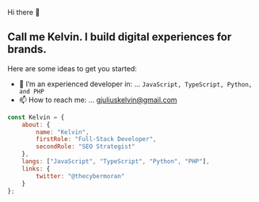 Hi there 👋
## Call me Kelvin. I build digital experiences for brands.

Here are some ideas to get you started:
- 🌱 I’m an experienced developer in: ... `JavaScript, TypeScript, Python, and PHP`
- 📫 How to reach me: ... gjuliuskelvin@gmail.com

```javascript
const Kelvin = {
    about: {
        name: "Kelvin",
        firstRole: "Full-Stack Developer",
        secondRole: "SEO Strategist"
    },
    langs: ["JavaScript", "TypeScript", "Python", "PHP"],
    links: {
        twitter: "@thecybermoran"
    }
};
```
<!--
[![Kelvins's GitHub stats](https://github-readme-stats.vercel.app/api?username=G-bit94&show_icons=true&theme=radical)](

![GitHub Streak](https://github-readme-streak-stats.herokuapp.com?user=G-bit94&theme=cobalt&date_format=j%20M%5B%20Y%5D&background=000000&border=7536B2&stroke=9243DD&ring=89502D&fire=FF9554&currStreakNum=D280FF&sideNums=BC52FF&currStreakLabel=64EAE2&sideLabels=48A8A2&dates=A42EE5)
-->
